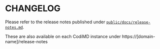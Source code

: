 <!--
SPDX-FileCopyrightText: 2021 The HedgeDoc developers (see AUTHORS file)

SPDX-License-Identifier: CC-BY-SA-4.0
-->

# CHANGELOG

Please refer to the release notes published under 
[`public/docs/release-notes.md`](public/docs/release-notes.md).

These are also available on each CodiMD instance under
https://[domain-name]/release-notes
